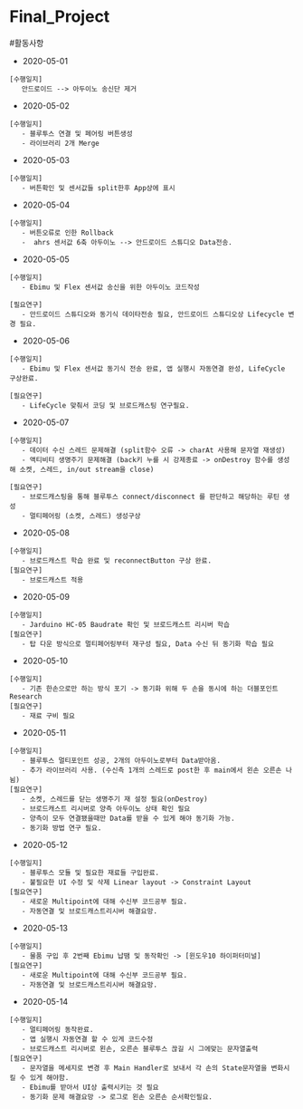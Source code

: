 # Final_Project


#활동사항
- 2020-05-01
```
[수행일지]
   안드로이드 --> 아두이노 송신단 제거 
```
- 2020-05-02
```
[수행일지]
   - 블루투스 연결 및 페어링 버튼생성
   - 라이브러리 2개 Merge
```

- 2020-05-03
```
[수행일지]
   - 버튼확인 및 센서값들 split한후 App상에 표시
```
- 2020-05-04
```
[수행일지]
   - 버튼오류로 인한 Rollback 
   -  ahrs 센서값 6축 아두이노 --> 안드로이드 스튜디오 Data전송.
```
- 2020-05-05
```
[수행일지]
   - Ebimu 및 Flex 센서값 송신을 위한 아두이노 코드작성

[필요연구]
   - 안드로이드 스튜디오와 동기식 데이타전송 필요, 안드로이드 스튜디오상 Lifecycle 변경 필요.
```
- 2020-05-06
```
[수행일지]
   - Ebimu 및 Flex 센서값 동기식 전송 완료, 앱 실행시 자동연결 완성, LifeCycle 구상완료.

[필요연구]
   - LifeCycle 맞춰서 코딩 및 브로드캐스팅 연구필요.
```
- 2020-05-07
```
[수행일지]
   - 데이터 수신 스레드 문제해결 (split함수 오류 -> charAt 사용해 문자열 재생성)
   - 액티비티 생명주기 문제해결 (back키 누를 시 강제종료 -> onDestroy 함수를 생성해 소켓, 스레드, in/out stream을 close)

[필요연구]
   - 브로드캐스팅을 통해 블루투스 connect/disconnect 를 판단하고 해당하는 루틴 생성
   - 멀티페어링 (소켓, 스레드) 생성구상
```

- 2020-05-08
```
[수행일지]
   - 브로드캐스트 학습 완료 및 reconnectButton 구상 완료.
[필요연구]
   - 브로드캐스트 적용
```

- 2020-05-09
```
[수행일지]
   - Jarduino HC-05 Baudrate 확인 및 브로드캐스트 리시버 학습
[필요연구]
   - 탑 다운 방식으로 멀티페어링부터 재구성 필요, Data 수신 뒤 동기화 학습 필요
```

- 2020-05-10
```
[수행일지]
   - 기존 한손으로만 하는 방식 포기 -> 동기화 위해 두 손을 동시에 하는 더블포인트 Research
[필요연구]
   - 재료 구비 필요
```

- 2020-05-11
```
[수행일지]
   - 블루투스 멀티포인트 성공, 2개의 아두이노로부터 Data받아옴.
   - 추가 라이브러리 사용. (수신측 1개의 스레드로 post한 후 main에서 왼손 오른손 나뉨)
[필요연구]
   - 소켓, 스레드를 닫는 생명주기 재 설정 필요(onDestroy)
   - 브로드캐스트 리시버로 양측 아두이노 상태 확인 필요
   - 양측이 모두 연결됐을때만 Data를 받을 수 있게 해야 동기화 가능.
   - 동기화 방법 연구 필요.
```

- 2020-05-12
```
[수행일지]
   - 블루투스 모듈 및 필요한 재료들 구입완료.
   - 불필요한 UI 수정 및 삭제 Linear layout -> Constraint Layout
[필요연구]
   - 새로운 Multipoint에 대해 수신부 코드공부 필요. 
   - 자동연결 및 브로드캐스트리시버 해결요망.
```

- 2020-05-13
```
[수행일지]
   - 물품 구입 후 2번째 Ebimu 납땜 및 동작확인 -> [윈도우10 하이퍼터미널]
[필요연구]
   - 새로운 Multipoint에 대해 수신부 코드공부 필요. 
   - 자동연결 및 브로드캐스트리시버 해결요망.
```

- 2020-05-14
```
[수행일지]
   - 멀티페어링 동작완료.
   - 앱 실행시 자동연결 할 수 있게 코드수정
   - 브로드캐스트 리시버로 왼손, 오른손 블루투스 끊길 시 그에맞는 문자열출력
[필요연구]
   - 문자열을 메세지로 변경 후 Main Handler로 보내서 각 손의 State문자열을 변화시 킬 수 있게 해야함.
   - Ebimu를 받아서 UI상 출력시키는 것 필요
   - 동기화 문제 해결요망 -> 로그로 왼손 오른손 순서확인필요.
```
